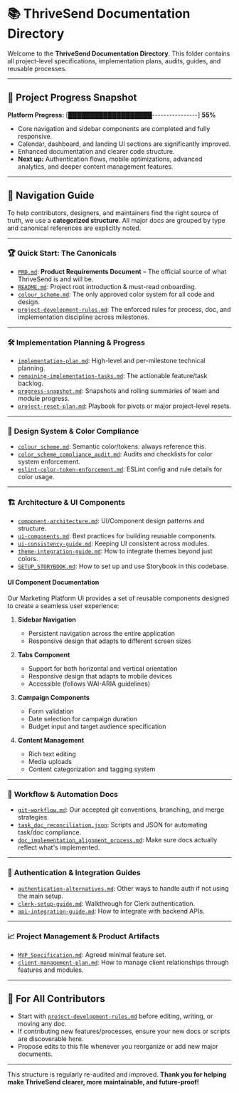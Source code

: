 # 📚 ThriveSend Documentation Directory

Welcome to the **ThriveSend Documentation Directory**. This folder contains all project-level specifications, implementation plans, audits, guides, and reusable processes.

---

## 🚦 **Project Progress Snapshot**

**Platform Progress:** [███████████████████----------------] **55%**

- Core navigation and sidebar components are completed and fully responsive.
- Calendar, dashboard, and landing UI sections are significantly improved.
- Enhanced documentation and clearer code structure.
- **Next up:** Authentication flows, mobile optimizations, advanced analytics, and deeper content management features.

---

## 🧭 Navigation Guide

To help contributors, designers, and maintainers find the right source of truth, we use a **categorized structure**. All major docs are grouped by type and canonical references are explicitly noted.

---

### 🏆 **Quick Start: The Canonicals**

- [`PRD.md`](PRD.md): **Product Requirements Document** – The official source of what ThriveSend is and will be.
- [`README.md`](../README.md): Project root introduction & must-read onboarding.
- [`colour_scheme.md`](colour_scheme.md): The only approved color system for all code and design.
- [`project-development-rules.md`](project-development-rules.md): The enforced rules for process, doc, and implementation discipline across milestones.

---

### 🛠️ **Implementation Planning & Progress**

- [`implementation-plan.md`](implementation-plan.md): High-level and per-milestone technical planning.
- [`remaining-implementation-tasks.md`](remaining-implementation-tasks.md): The actionable feature/task backlog.
- [`progress-snapshot.md`](progress-snapshot.md): Snapshots and rolling summaries of team and module progress.
- [`project-reset-plan.md`](project-reset-plan.md): Playbook for pivots or major project-level resets.

---

### 🎨 **Design System & Color Compliance**

- [`colour_scheme.md`](colour_scheme.md): Semantic color/tokens: always reference this.
- [`color_scheme_compliance_audit.md`](color_scheme_compliance_audit.md): Audits and checklists for color system enforcement.
- [`eslint-color-token-enforcement.md`](eslint-color-token-enforcement.md): ESLint config and rule details for color usage.

---

### 🏗️ **Architecture & UI Components**

- [`component-architecture.md`](component-architecture.md): UI/Component design patterns and structure.
- [`ui-components.md`](ui-components.md): Best practices for building reusable components.
- [`ui-consistency-guide.md`](ui-consistency-guide.md): Keeping UI consistent across modules.
- [`theme-integration-guide.md`](theme-integration-guide.md): How to integrate themes beyond just colors.
- [`SETUP_STORYBOOK.md`](SETUP_STORYBOOK.md): How to set up and use Storybook in this codebase.

#### UI Component Documentation

Our Marketing Platform UI provides a set of reusable components designed to create a seamless user experience:

1. **Sidebar Navigation**
   - Persistent navigation across the entire application
   - Responsive design that adapts to different screen sizes

2. **Tabs Component**
   - Support for both horizontal and vertical orientation
   - Responsive design that adapts to mobile devices
   - Accessible (follows WAI-ARIA guidelines)

3. **Campaign Components**
   - Form validation
   - Date selection for campaign duration
   - Budget input and target audience specification

4. **Content Management**
   - Rich text editing
   - Media uploads
   - Content categorization and tagging system

---

### 🔄 **Workflow & Automation Docs**

- [`git-workflow.md`](git-workflow.md): Our accepted git conventions, branching, and merge strategies.
- [`task_doc_reconciliation.json`](task_doc_reconciliation.json): Scripts and JSON for automating task/doc compliance.
- [`doc_implementation_alignment_process.md`](doc_implementation_alignment_process.md): Make sure docs actually reflect what's implemented.

---

### 🔑 **Authentication & Integration Guides**

- [`authentication-alternatives.md`](authentication-alternatives.md): Other ways to handle auth if not using the main setup.
- [`clerk-setup-guide.md`](clerk-setup-guide.md): Walkthrough for Clerk authentication.
- [`api-integration-guide.md`](api-integration-guide.md): How to integrate with backend APIs.

---

### 📈 **Project Management & Product Artifacts**

- [`MVP_Specification.md`](MVP_Specification.md): Agreed minimal feature set.
- [`client-management-plan.md`](client-management-plan.md): How to manage client relationships through features and modules.

---

## 📑 For All Contributors

- Start with [`project-development-rules.md`](project-development-rules.md) before editing, writing, or moving any doc.
- If contributing new features/processes, ensure your new docs or scripts are discoverable here.
- Propose edits to this file whenever you reorganize or add new major documents.

---

This structure is regularly re-audited and improved. **Thank you for helping make ThriveSend clearer, more maintainable, and future-proof!**
